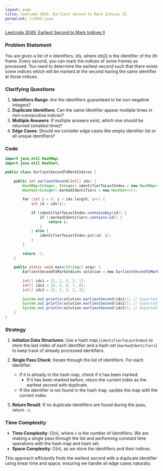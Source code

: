 ```yaml
---
layout: page
title: leetcode 3049. Earliest Second to Mark Indices II
permalink: /s3049-java
---
```

[Leetcode 3049. Earliest Second to Mark Indices II](https://algoadvance.github.io/algoadvance/l3049)
### Problem Statement

You are given a list of n identifiers, ids, where ids[i] is the identifier of the ith frame. Every second, you can mark the indices of some frames as processed. You need to determine the earliest second such that there exists some indices which will be marked at the second having the same identifier at those indices.

### Clarifying Questions

1. **Identifiers Range**: Are the identifiers guaranteed to be non-negative integers?
2. **Duplicate Identifiers**: Can the same identifier appear multiple times in non-consecutive indices?
3. **Multiple Answers**: If multiple answers exist, which one should be returned (smallest time)?
4. **Edge Cases**: Should we consider edge cases like empty identifier list or all unique identifiers?

### Code

```java
import java.util.HashMap;
import java.util.HashSet;

public class EarliestSecondToMarkIndices {
    
    public int earliestSecond(int[] ids) {
        HashMap<Integer, Integer> identifierToLastIndex = new HashMap<>();
        HashSet<Integer> markedIdentifiers = new HashSet<>();
        
        for (int i = 0; i < ids.length; i++) {
            int id = ids[i];
            
            if (identifierToLastIndex.containsKey(id)) {
                if (!markedIdentifiers.contains(id)) {
                    return i;
                }
            } else {
                identifierToLastIndex.put(id, i);
            }
        }
        
        return -1;
    }
    
    public static void main(String[] args) {
        EarliestSecondToMarkIndices solution = new EarliestSecondToMarkIndices();
        
        int[] ids1 = {1, 2, 3, 2, 1};
        int[] ids2 = {4, 5, 6, 7, 8};
        int[] ids3 = {2, 2, 2, 2, 2};
        
        System.out.println(solution.earliestSecond(ids1)); // Expected output: 3
        System.out.println(solution.earliestSecond(ids2)); // Expected output: -1
        System.out.println(solution.earliestSecond(ids3)); // Expected output: 1
    }
}
```

### Strategy

1. **Initialize Data Structures**: Use a hash map (`identifierToLastIndex`) to store the last index of each identifier and a hash set (`markedIdentifiers`) to keep track of already processed identifiers.
   
2. **Single Pass Check**: Iterate through the list of identifiers. For each identifier:
   - If it is already in the hash map, check if it has been marked:
     - If it has been marked before, return the current index as the earliest second with duplicate.
   - If the identifier is not found in the hash map, update the map with the current index.
   
3. **Return Result**: If no duplicate identifiers are found during the pass, return `-1`.

### Time Complexity

- **Time Complexity**: O(n), where `n` is the number of identifiers. We are making a single pass through the list and performing constant time operations with the hash map and hash set.
- **Space Complexity**: O(n), as we store the identifiers and their indices.

This approach efficiently finds the earliest second with a duplicate identifier using linear time and space, ensuring we handle all edge cases naturally.